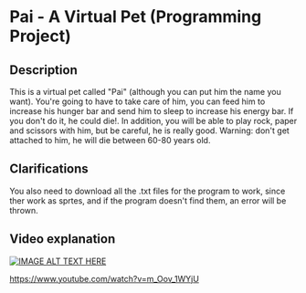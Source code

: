 # Pai - A Virtual Pet (Programming Project)
## Description
This is a virtual pet called "Pai" (although you can put him the name you want). 
You're going to have to take care of him, you can feed him to increase his hunger bar
and send him to sleep to increase his energy bar. If you don't do it, he could die!.
In addition, you will be able to play rock, paper and scissors with him, but be careful, 
he is really good.
Warning: don't get attached to him, he will die between 60-80 years old.

## Clarifications 
You also need to download all the .txt files for the program to work,
since ther work as sprtes, and if the program doesn't find them, an error will be thrown.

## Video explanation

[![IMAGE ALT TEXT HERE](https://www.youtube.com/watch?v=m_Oov_1WYjU)](https://www.youtube.com/watch?v=m_Oov_1WYjU "Pai - Proyecto Programación Avanzada")

https://www.youtube.com/watch?v=m_Oov_1WYjU 
